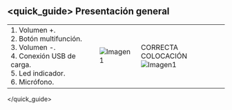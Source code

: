 ## <quick_guide> Presentación general

|  |  |  |
|:-------|:-------|:-------|
|1. Volumen +. <br> 2.	Botón multifunción. <br> 3.	Volumen -. <br> 4.	Conexión USB de carga. <br> 5. Led indicador.	<br> 6.	Micrófono.	|![Imagen1](http://static.energysistem.com/images/manuals/42556/561d19aba1c67.jpg)| CORRECTA COLOCACIÓN <br> ![Imagen1](http://static.energysistem.com/images/manuals/42556/561e76e3e2cbd.jpg)|
</quick_guide>
